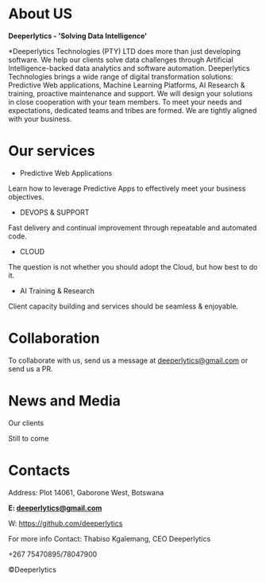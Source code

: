 # About US 

**Deeperlytics - 'Solving Data Intelligence'**

*Deeperlytics Technologies (PTY) LTD  does more than just developing software. We help our clients solve
data challenges through Artificial Intelligence-backed data analytics and software automation. Deeperlytics
Technologies brings a wide range of digital transformation solutions: Predictive Web applications, Machine
Learning Platforms, AI Research & training, proactive maintenance and support. We will design your
solutions in close cooperation with your team members. To meet your needs and expectations, dedicated
teams and tribes are formed. We are tightly aligned with your business.


# Our services
* Predictive Web Applications

Learn how to leverage Predictive Apps to effectively meet your business objectives.

* DEVOPS & SUPPORT

Fast delivery and continual improvement through repeatable and automated code.

* CLOUD

The question is not whether you should adopt the Cloud, but how best to do it.

* AI Training & Research

Client capacity building and services should be seamless & enjoyable.

# Collaboration
To collaborate with us, send us a message at deeperlytics@gmail.com or send us a PR.

# News and Media
Our clients

Still to come

# Contacts

Address: Plot 14061, Gaborone West, Botswana

**E: deeperlytics@gmail.com**

W: https://github.com/deeperlytics

For more info Contact: Thabiso Kgalemang, CEO Deeperlytics

+267 75470895/78047900

©Deeperlytics
